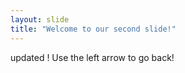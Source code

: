 ```yaml
---
layout: slide
title: "Welcome to our second slide!"
---
```

updated !
Use the left arrow to go back!
